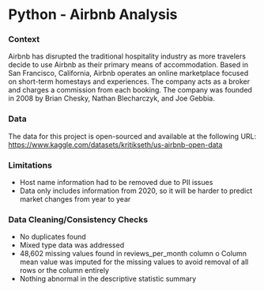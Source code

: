 # Python - Airbnb Analysis

### Context
Airbnb has disrupted the traditional hospitality industry as more travelers decide to use Airbnb as their primary means of accommodation. Based in San Francisco, California, Airbnb operates an online marketplace focused on short-term homestays and experiences. The company acts as a broker and charges a commission from each booking. The company was founded in 2008 by Brian Chesky, Nathan Blecharczyk, and Joe Gebbia.

### Data
The data for this project is open-sourced and available at the following URL:
https://www.kaggle.com/datasets/kritikseth/us-airbnb-open-data

### Limitations
-	Host name information had to be removed due to PII issues
-	Data only includes information from 2020, so it will be harder to predict market changes from year to year

### Data Cleaning/Consistency Checks
-	No duplicates found
-	Mixed type data was addressed
-	48,602 missing values found in reviews_per_month column
o	Column mean value was imputed for the missing values to avoid removal of all rows or the column entirely
-	Nothing abnormal in the descriptive statistic summary
